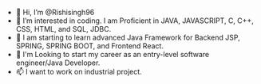 - 👋 Hi, I’m @Rishisingh96
- 👀 I’m interested in coding. I am Proficient in JAVA, JAVASCRIPT, C, C++, CSS, HTML, and SQL, JDBC. 
- 🌱 I am starting to learn advanced Java Framework for Backend JSP, SPRING, SPRING BOOT, and Frontend React.
- 👀 I'm Looking to start my career as an entry-level software engineer/Java Developer.
- 📫 I want to work on industrial project.

<!---
Rishisingh96/Rishisingh96 is a ✨ special ✨ repository because its `README.md` (this file) appears on your GitHub profile.
You can click the Preview link to take a look at your changes.
--->
